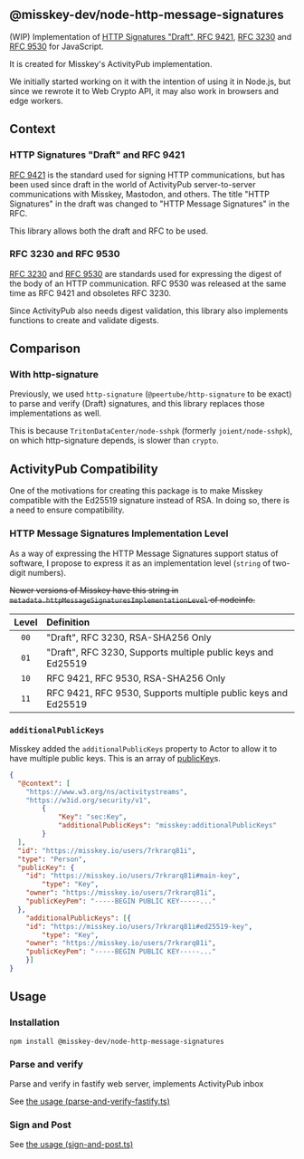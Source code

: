 @misskey-dev/node-http-message-signatures
----

(WIP) Implementation of [HTTP Signatures "Draft", RFC 9421](https://datatracker.ietf.org/doc/rfc9421/), [RFC 3230](https://datatracker.ietf.org/doc/rfc3230/) and [RFC 9530](https://datatracker.ietf.org/doc/rfc9530/) for JavaScript.

It is created for Misskey's ActivityPub implementation.

We initially started working on it with the intention of using it in Node.js, but since we rewrote it to Web Crypto API, it may also work in browsers and edge workers.

## Context
### HTTP Signatures "Draft" and RFC 9421
[RFC 9421](https://datatracker.ietf.org/doc/rfc9421/) is the standard used for signing HTTP communications, but has been used since draft in the world of ActivityPub server-to-server communications with Misskey, Mastodon, and others.
The title "HTTP Signatures" in the draft was changed to "HTTP Message Signatures" in the RFC.

This library allows both the draft and RFC to be used.

### RFC 3230 and RFC 9530
[RFC 3230](https://datatracker.ietf.org/doc/rfc3230/) and [RFC 9530](https://datatracker.ietf.org/doc/rfc9530/) are standards used for expressing the digest of the body of an HTTP communication. RFC 9530 was released at the same time as RFC 9421 and obsoletes RFC 3230.

Since ActivityPub also needs digest validation, this library also implements functions to create and validate digests.

## Comparison
### With http-signature
Previously, we used `http-signature` (`@peertube/http-signature` to be exact) to parse and verify (Draft) signatures, and this library replaces those implementations as well.

This is because `TritonDataCenter/node-sshpk` (formerly `joient/node-sshpk`), on which http-signature depends, is slower than `crypto`.

## ActivityPub Compatibility
One of the motivations for creating this package is to make Misskey compatible with the Ed25519 signature instead of RSA. In doing so, there is a need to ensure compatibility.

### HTTP Message Signatures Implementation Level
As a way of expressing the HTTP Message Signatures support status of software, I propose to express it as an implementation level (`string` of two-digit numbers).

~~Newer versions of Misskey have this string in `metadata.httpMessageSignaturesImplementationLevel` of nodeinfo.~~

|Level|Definition|
|:-:|:--|
|`00`|"Draft", RFC 3230, RSA-SHA256 Only|
|`01`|"Draft", RFC 3230, Supports multiple public keys and Ed25519|
|`10`|RFC 9421, RFC 9530, RSA-SHA256 Only|
|`11`|RFC 9421, RFC 9530, Supports multiple public keys and Ed25519|

### `additionalPublicKeys`
Misskey added the `additionalPublicKeys` property to Actor to allow it to have multiple public keys. This is an array of [publicKey](https://docs.joinmastodon.org/spec/activitypub/#publicKey)s.

```json
{
  "@context": [
    "https://www.w3.org/ns/activitystreams",
    "https://w3id.org/security/v1",
		{
			"Key": "sec:Key",
			"additionalPublicKeys": "misskey:additionalPublicKeys"
		}
  ],
  "id": "https://misskey.io/users/7rkrarq81i",
  "type": "Person",
  "publicKey": {
    "id": "https://misskey.io/users/7rkrarq81i#main-key",
		"type": "Key",
    "owner": "https://misskey.io/users/7rkrarq81i",
    "publicKeyPem": "-----BEGIN PUBLIC KEY-----..."
  },
	"additionalPublicKeys": [{
  	"id": "https://misskey.io/users/7rkrarq81i#ed25519-key",
		"type": "Key",
  	"owner": "https://misskey.io/users/7rkrarq81i",
  	"publicKeyPem": "-----BEGIN PUBLIC KEY-----..."
	}]
}
```

## Usage

### Installation
```
npm install @misskey-dev/node-http-message-signatures
```

### Parse and verify
Parse and verify in fastify web server, implements ActivityPub inbox

See [the usage (parse-and-verify-fastify.ts)](./test/unit/readme-usage/parse-and-verify-fastify.ts)

### Sign and Post

See [the usage (sign-and-post.ts)](./test/unit/readme-usage/sign-and-post.ts)
